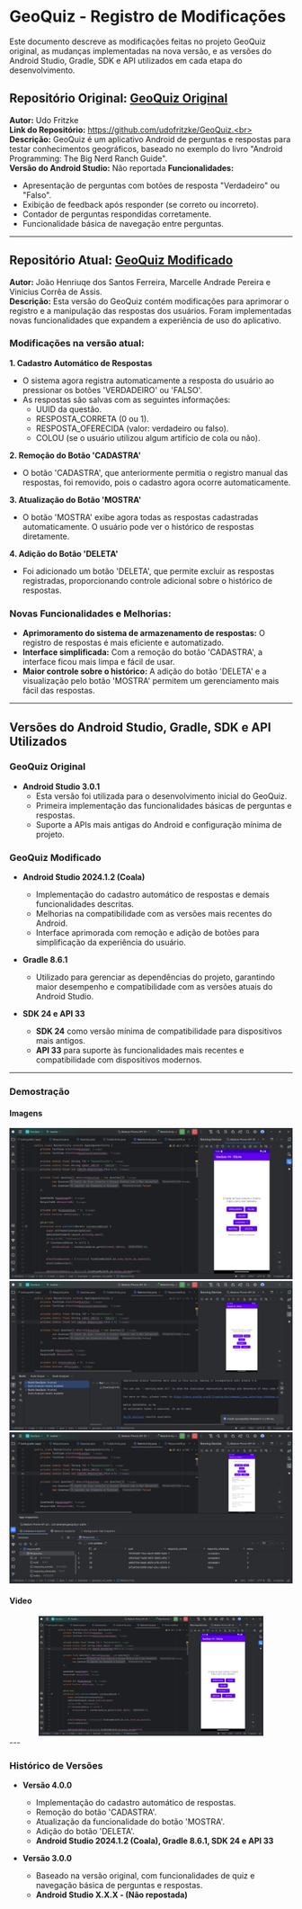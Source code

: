 # GeoQuiz - Registro de Modificações 

Este documento descreve as modificações feitas no projeto GeoQuiz original, as mudanças implementadas na nova versão, e as versões do Android Studio, Gradle, SDK e API utilizados em cada etapa do desenvolvimento.

## Repositório Original: [GeoQuiz Original](https://github.com/udofritzke/GeoQuiz)
**Autor:** Udo Fritzke  
**Link do Repositório:** https://github.com/udofritzke/GeoQuiz.<br>
**Descrição:** GeoQuiz é um aplicativo Android de perguntas e respostas para testar conhecimentos geográficos, baseado no exemplo do livro "Android Programming: The Big Nerd Ranch Guide".  
**Versão do Android Studio:** Não reportada 
**Funcionalidades:**
- Apresentação de perguntas com botões de resposta "Verdadeiro" ou "Falso".
- Exibição de feedback após responder (se correto ou incorreto).
- Contador de perguntas respondidas corretamente.
- Funcionalidade básica de navegação entre perguntas.

---

## Repositório Atual: [GeoQuiz Modificado](https://github.com/Marcelleap/GeoQuiz)
**Autor:** João Henriuqe dos Santos Ferreira, Marcelle Andrade Pereira e Vinicius Corrêa de Assis.  
**Descrição:** Esta versão do GeoQuiz contém modificações para aprimorar o registro e a manipulação das respostas dos usuários. Foram implementadas novas funcionalidades que expandem a experiência de uso do aplicativo.

### Modificações na versão atual:
**1. Cadastro Automático de Respostas**
   - O sistema agora registra automaticamente a resposta do usuário ao pressionar os botões 'VERDADEIRO' ou 'FALSO'.  
   - As respostas são salvas com as seguintes informações:
     - UUID da questão.
     - RESPOSTA_CORRETA (0 ou 1).
     - RESPOSTA_OFERECIDA (valor: verdadeiro ou falso).
     - COLOU (se o usuário utilizou algum artifício de cola ou não).

**2. Remoção do Botão 'CADASTRA'**
   - O botão 'CADASTRA', que anteriormente permitia o registro manual das respostas, foi removido, pois o cadastro agora ocorre automaticamente.

**3. Atualização do Botão 'MOSTRA'**
   - O botão 'MOSTRA' exibe agora todas as respostas cadastradas automaticamente. O usuário pode ver o histórico de respostas diretamente.

**4. Adição do Botão 'DELETA'**
   - Foi adicionado um botão 'DELETA', que permite excluir as respostas registradas, proporcionando controle adicional sobre o histórico de respostas.

### Novas Funcionalidades e Melhorias:
- **Aprimoramento do sistema de armazenamento de respostas:** O registro de respostas é mais eficiente e automatizado.
- **Interface simplificada:** Com a remoção do botão 'CADASTRA', a interface ficou mais limpa e fácil de usar.
- **Maior controle sobre o histórico:** A adição do botão 'DELETA' e a visualização pelo botão 'MOSTRA' permitem um gerenciamento mais fácil das respostas.

---

## Versões do Android Studio, Gradle, SDK e API Utilizados

### GeoQuiz Original
- **Android Studio 3.0.1**
  - Esta versão foi utilizada para o desenvolvimento inicial do GeoQuiz.
  - Primeira implementação das funcionalidades básicas de perguntas e respostas.
  - Suporte a APIs mais antigas do Android e configuração mínima de projeto.

### GeoQuiz Modificado
- **Android Studio 2024.1.2 (Coala)**
  - Implementação do cadastro automático de respostas e demais funcionalidades descritas.
  - Melhorias na compatibilidade com as versões mais recentes do Android.
  - Interface aprimorada com remoção e adição de botões para simplificação da experiência do usuário.

- **Gradle 8.6.1**
  - Utilizado para gerenciar as dependências do projeto, garantindo maior desempenho e compatibilidade com as versões atuais do Android Studio.

- **SDK 24 e API 33**
  - **SDK 24** como versão mínima de compatibilidade para dispositivos mais antigos.
  - **API 33** para suporte às funcionalidades mais recentes e compatibilidade com dispositivos modernos.
---
### Demostração
#### Imagens 
<img src="https://github.com/Marcelleap/GeoQuiz/blob/master/Captura%20I.png">
<img src="https://github.com/Marcelleap/GeoQuiz/blob/master/Captura%20II.png">
<img src="https://github.com/Marcelleap/GeoQuiz/blob/master/Captura%20III.png">

#### Video
<div align="center">
  <a href="https://youtube.com/shorts/64PiNvggDko">
    <img src="https://github.com/Marcelleap/GeoQuiz/blob/master/Captura%20I.png" alt="Assista ao vídeo no YouTube" width="400px"/>
  </a>
</div>
---

### Histórico de Versões

- **Versão 4.0.0**  
  - Implementação do cadastro automático de respostas.
  - Remoção do botão 'CADASTRA'.
  - Atualização da funcionalidade do botão 'MOSTRA'.
  - Adição do botão 'DELETA'.  
  - **Android Studio 2024.1.2 (Coala), Gradle 8.6.1, SDK 24 e API 33**

- **Versão 3.0.0**  
  - Baseado na versão original, com funcionalidades de quiz e navegação básica de perguntas e respostas.  
  - **Android Studio X.X.X - (Não repostada)**
